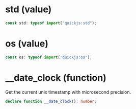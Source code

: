 # std (value)

```ts
const std: typeof import("quickjs:std");
```

# os (value)

```ts
const os: typeof import("quickjs:os");
```

# \_\_date_clock (function)

Get the current unix timestamp with microsecond precision.

```ts
declare function __date_clock(): number;
```
